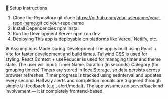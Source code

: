 🚀 Setup Instructions
1. Clone the Repository
   git clone https://github.com/your-username/your-repo-name.git
   cd your-repo-name
2. Install Dependencies
   npm install
3. Run the Development Server
   npm run dev
4. Deploying
   This app is deployable on platforms like Vercel, Netlify, etc.

⚙️ Assumptions Made During Development
   The app is built using React + Vite for faster development and build times.
   Tailwind CSS is used for styling.
   React Context + useReducer is used for managing timer and theme state.
   The user will input:
    Timer Name
    Duration (in seconds)
    Category (for grouping timers)
    Timers are stored in localStorage, so data persists across browser refreshes.
    Timer progress is tracked using setInterval and updates every second.
    Halfway alerts and completion modals are triggered through simple UI feedback (e.g., alert/modal).
    The app assumes no server/backend involvement — it is completely frontend-based.


   

